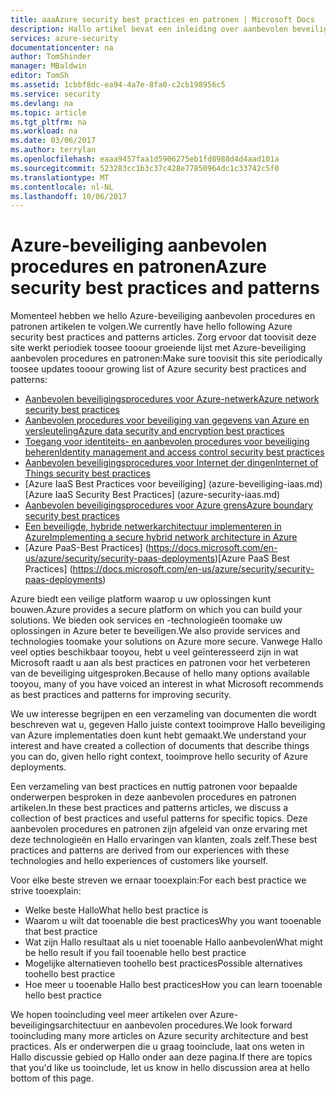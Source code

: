 ```yaml
---
title: aaaAzure security best practices en patronen | Microsoft Docs
description: Hallo artikel bevat een inleiding over aanbevolen beveiligingsprocedures voor Azure en patronen en een geselecteerde lijst met aanbevolen beveiligingsprocedures voor verschillende Azure-resources.
services: azure-security
documentationcenter: na
author: TomShinder
manager: MBaldwin
editor: TomSh
ms.assetid: 1cbbf8dc-ea94-4a7e-8fa0-c2cb198956c5
ms.service: security
ms.devlang: na
ms.topic: article
ms.tgt_pltfrm: na
ms.workload: na
ms.date: 03/06/2017
ms.author: terrylan
ms.openlocfilehash: eaaa9457faa1d5906275eb1fd8988d4d4aad101a
ms.sourcegitcommit: 523283cc1b3c37c428e77850964dc1c33742c5f0
ms.translationtype: MT
ms.contentlocale: nl-NL
ms.lasthandoff: 10/06/2017
---
```

# <a name="azure-security-best-practices-and-patterns"></a><span data-ttu-id="46009-103">Azure-beveiliging aanbevolen procedures en patronen</span><span class="sxs-lookup"><span data-stu-id="46009-103">Azure security best practices and patterns</span></span>
<span data-ttu-id="46009-104">Momenteel hebben we hello Azure-beveiliging aanbevolen procedures en patronen artikelen te volgen.</span><span class="sxs-lookup"><span data-stu-id="46009-104">We currently have hello following Azure security best practices and patterns articles.</span></span> <span data-ttu-id="46009-105">Zorg ervoor dat toovisit deze site werkt periodiek toosee tooour groeiende lijst met Azure-beveiliging aanbevolen procedures en patronen:</span><span class="sxs-lookup"><span data-stu-id="46009-105">Make sure toovisit this site periodically toosee updates tooour growing list of Azure security best practices and patterns:</span></span>  

* [<span data-ttu-id="46009-106">Aanbevolen beveiligingsprocedures voor Azure-netwerk</span><span class="sxs-lookup"><span data-stu-id="46009-106">Azure network security best practices</span></span>](azure-security-network-security-best-practices.md)
* [<span data-ttu-id="46009-107">Aanbevolen procedures voor beveiliging van gegevens van Azure en versleuteling</span><span class="sxs-lookup"><span data-stu-id="46009-107">Azure data security and encryption best practices</span></span>](azure-security-data-encryption-best-practices.md)
* [<span data-ttu-id="46009-108">Toegang voor identiteits- en aanbevolen procedures voor beveiliging beheren</span><span class="sxs-lookup"><span data-stu-id="46009-108">Identity management and access control security best practices</span></span>](azure-security-identity-management-best-practices.md)
* [<span data-ttu-id="46009-109">Aanbevolen beveiligingsprocedures voor Internet der dingen</span><span class="sxs-lookup"><span data-stu-id="46009-109">Internet of Things security best practices</span></span>](azure-security-iot-best-practices.md)
* <span data-ttu-id="46009-110">[Azure IaaS Best Practices voor beveiliging] (azure-beveiliging-iaas.md)</span><span class="sxs-lookup"><span data-stu-id="46009-110">[Azure IaaS Security Best Practices] (azure-security-iaas.md)</span></span>
* [<span data-ttu-id="46009-111">Aanbevolen beveiligingsprocedures voor Azure grens</span><span class="sxs-lookup"><span data-stu-id="46009-111">Azure boundary security best practices</span></span>](../best-practices-network-security.md)
* [<span data-ttu-id="46009-112">Een beveiligde, hybride netwerkarchitectuur implementeren in Azure</span><span class="sxs-lookup"><span data-stu-id="46009-112">Implementing a secure hybrid network architecture in Azure</span></span>](../guidance/guidance-iaas-ra-secure-vnet-hybrid.md)
* <span data-ttu-id="46009-113">[Azure PaaS-Best Practices] (https://docs.microsoft.com/en-us/azure/security/security-paas-deployments)</span><span class="sxs-lookup"><span data-stu-id="46009-113">[Azure PaaS Best Practices] (https://docs.microsoft.com/en-us/azure/security/security-paas-deployments)</span></span>

<span data-ttu-id="46009-114">Azure biedt een veilige platform waarop u uw oplossingen kunt bouwen.</span><span class="sxs-lookup"><span data-stu-id="46009-114">Azure provides a secure platform on which you can build your solutions.</span></span> <span data-ttu-id="46009-115">We bieden ook services en -technologieën toomake uw oplossingen in Azure beter te beveiligen.</span><span class="sxs-lookup"><span data-stu-id="46009-115">We also provide services and technologies toomake your solutions on Azure more secure.</span></span> <span data-ttu-id="46009-116">Vanwege Hallo veel opties beschikbaar tooyou, hebt u veel geïnteresseerd zijn in wat Microsoft raadt u aan als best practices en patronen voor het verbeteren van de beveiliging uitgesproken.</span><span class="sxs-lookup"><span data-stu-id="46009-116">Because of hello many options available tooyou, many of you have voiced an interest in what Microsoft recommends as best practices and patterns for improving security.</span></span>

<span data-ttu-id="46009-117">We uw interesse begrijpen en een verzameling van documenten die wordt beschreven wat u, gegeven Hallo juiste context tooimprove Hallo beveiliging van Azure implementaties doen kunt hebt gemaakt.</span><span class="sxs-lookup"><span data-stu-id="46009-117">We understand your interest and have created a collection of documents that describe things you can do, given hello right context, tooimprove hello security of Azure deployments.</span></span>

<span data-ttu-id="46009-118">Een verzameling van best practices en nuttig patronen voor bepaalde onderwerpen besproken in deze aanbevolen procedures en patronen artikelen.</span><span class="sxs-lookup"><span data-stu-id="46009-118">In these best practices and patterns articles, we discuss a collection of best practices and useful patterns for specific topics.</span></span> <span data-ttu-id="46009-119">Deze aanbevolen procedures en patronen zijn afgeleid van onze ervaring met deze technologieën en Hallo ervaringen van klanten, zoals zelf.</span><span class="sxs-lookup"><span data-stu-id="46009-119">These best practices and patterns are derived from our experiences with these technologies and hello experiences of customers like yourself.</span></span>

<span data-ttu-id="46009-120">Voor elke beste streven we ernaar tooexplain:</span><span class="sxs-lookup"><span data-stu-id="46009-120">For each best practice we strive tooexplain:</span></span>

* <span data-ttu-id="46009-121">Welke beste Hallo</span><span class="sxs-lookup"><span data-stu-id="46009-121">What hello best practice is</span></span>
* <span data-ttu-id="46009-122">Waarom u wilt dat tooenable die best practices</span><span class="sxs-lookup"><span data-stu-id="46009-122">Why you want tooenable that best practice</span></span>
* <span data-ttu-id="46009-123">Wat zijn Hallo resultaat als u niet tooenable Hallo aanbevolen</span><span class="sxs-lookup"><span data-stu-id="46009-123">What might be hello result if you fail tooenable hello best practice</span></span>
* <span data-ttu-id="46009-124">Mogelijke alternatieven toohello best practices</span><span class="sxs-lookup"><span data-stu-id="46009-124">Possible alternatives toohello best practice</span></span>
* <span data-ttu-id="46009-125">Hoe meer u tooenable Hallo best practices</span><span class="sxs-lookup"><span data-stu-id="46009-125">How you can learn tooenable hello best practice</span></span>

<span data-ttu-id="46009-126">We hopen tooincluding veel meer artikelen over Azure-beveiligingsarchitectuur en aanbevolen procedures.</span><span class="sxs-lookup"><span data-stu-id="46009-126">We look forward tooincluding many more articles on Azure security architecture and best practices.</span></span> <span data-ttu-id="46009-127">Als er onderwerpen die u graag tooinclude, laat ons weten in Hallo discussie gebied op Hallo onder aan deze pagina.</span><span class="sxs-lookup"><span data-stu-id="46009-127">If there are topics that you'd like us tooinclude, let us know in hello discussion area at hello bottom of this page.</span></span>
